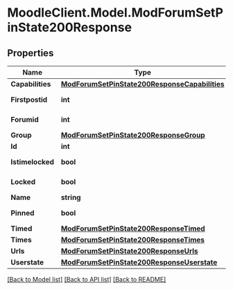 # MoodleClient.Model.ModForumSetPinState200Response

## Properties

Name | Type | Description | Notes
------------ | ------------- | ------------- | -------------
**Capabilities** | [**ModForumSetPinState200ResponseCapabilities**](ModForumSetPinState200ResponseCapabilities.md) |  | 
**Firstpostid** | **int** | firstpostid | [default to null]
**Forumid** | **int** | forumid | [default to null]
**Group** | [**ModForumSetPinState200ResponseGroup**](ModForumSetPinState200ResponseGroup.md) |  | [optional] 
**Id** | **int** | id | 
**Istimelocked** | **bool** | istimelocked | [default to null]
**Locked** | **bool** | locked | [default to null]
**Name** | **string** | name | 
**Pinned** | **bool** | pinned | [default to null]
**Timed** | [**ModForumSetPinState200ResponseTimed**](ModForumSetPinState200ResponseTimed.md) |  | 
**Times** | [**ModForumSetPinState200ResponseTimes**](ModForumSetPinState200ResponseTimes.md) |  | 
**Urls** | [**ModForumSetPinState200ResponseUrls**](ModForumSetPinState200ResponseUrls.md) |  | 
**Userstate** | [**ModForumSetPinState200ResponseUserstate**](ModForumSetPinState200ResponseUserstate.md) |  | 

[[Back to Model list]](../README.md#documentation-for-models) [[Back to API list]](../README.md#documentation-for-api-endpoints) [[Back to README]](../README.md)

